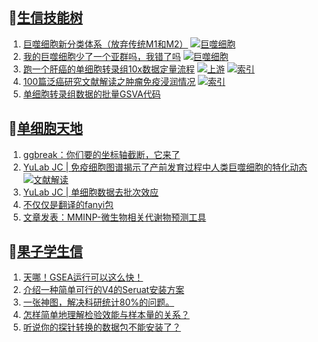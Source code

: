 ## 📝[生信技能树](https://github.com/ixxmu/mp_duty/issues?q=label%3A%E7%94%9F%E4%BF%A1%E6%8A%80%E8%83%BD%E6%A0%91+is%3Aclosed)
<!-- 1issueTable -->

1. [巨噬细胞新分类体系（放弃传统M1和M2）](https://github.com/ixxmu/mp_duty/issues/4609) [![巨噬细胞](https://img.shields.io/github/labels/ixxmu/mp_duty/巨噬细胞)](https://github.com/ixxmu/mp_duty/labels/巨噬细胞)
2. [我的巨噬细胞少了一个亚群吗，我错了吗](https://github.com/ixxmu/mp_duty/issues/4607) [![巨噬细胞](https://img.shields.io/github/labels/ixxmu/mp_duty/巨噬细胞)](https://github.com/ixxmu/mp_duty/labels/巨噬细胞)
3. [跑一个肝癌的单细胞转录组10x数据定量流程](https://github.com/ixxmu/mp_duty/issues/4603) [![上游](https://img.shields.io/github/labels/ixxmu/mp_duty/上游)](https://github.com/ixxmu/mp_duty/labels/上游) [![索引](https://img.shields.io/github/labels/ixxmu/mp_duty/索引)](https://github.com/ixxmu/mp_duty/labels/索引)
4. [100篇泛癌研究文献解读之肿瘤免疫浸润情况](https://github.com/ixxmu/mp_duty/issues/4601) [![索引](https://img.shields.io/github/labels/ixxmu/mp_duty/索引)](https://github.com/ixxmu/mp_duty/labels/索引)
5. [单细胞转录组数据的批量GSVA代码](https://github.com/ixxmu/mp_duty/issues/4600) 
<!-- 1issueTable -->
## 📝[单细胞天地](https://github.com/ixxmu/mp_duty/issues?q=label%3A%E5%8D%95%E7%BB%86%E8%83%9E%E5%A4%A9%E5%9C%B0+is%3Aclosed)
<!-- 2issueTable -->

1. [ggbreak：你们要的坐标轴截断，它来了](https://github.com/ixxmu/mp_duty/issues/4496) 
2. [YuLab JC | 免疫细胞图谱揭示了产前发育过程中人类巨噬细胞的特化动态](https://github.com/ixxmu/mp_duty/issues/4465) [![文献解读](https://img.shields.io/github/labels/ixxmu/mp_duty/文献解读)](https://github.com/ixxmu/mp_duty/labels/文献解读)
3. [YuLab JC |  单细胞数据去批次效应](https://github.com/ixxmu/mp_duty/issues/4424) 
4. [不仅仅是翻译的fanyi包](https://github.com/ixxmu/mp_duty/issues/4347) 
5. [文章发表：MMINP-微生物相关代谢物预测工具](https://github.com/ixxmu/mp_duty/issues/4279) 
<!-- 2issueTable -->

## 📝[果子学生信](https://github.com/ixxmu/mp_duty/issues?q=label%3A%E6%9E%9C%E5%AD%90%E5%AD%A6%E7%94%9F%E4%BF%A1+is%3Aclosed)
<!-- 3issueTable -->

1. [天哪！GSEA运行可以这么快！](https://github.com/ixxmu/mp_duty/issues/4602) 
2. [介绍一种简单可行的V4的Seruat安装方案](https://github.com/ixxmu/mp_duty/issues/4134) 
3. [一张神图，解决科研统计80%的问题。](https://github.com/ixxmu/mp_duty/issues/4125) 
4. [怎样简单地理解检验效能与样本量的关系？](https://github.com/ixxmu/mp_duty/issues/4124) 
5. [听说你的探针转换的数据包不能安装了？](https://github.com/ixxmu/mp_duty/issues/4122) 
<!-- 3issueTable -->
